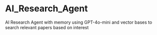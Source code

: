 # AI_Research_Agent
AI Research Agent with memory using GPT-4o-mini and vector bases to search relevant papers based on interest

